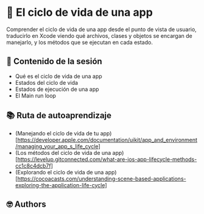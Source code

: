 # 🔄 El ciclo de vida de una app

Comprender el ciclo de vida de una app desde el punto de vista de usuario, traducirlo en Xcode viendo qué archivos, clases y objetos se encargan de manejarlo, y los métodos que se ejecutan en cada estado.



## 💽 Contenido de la sesión

- Qué es el ciclo de vida de una app
- Estados del ciclo de vida
- Estados de ejecución de una app
- El Main run loop

## 📚 Ruta de autoaprendizaje

- (Manejando el ciclo de vida de tu app)[https://developer.apple.com/documentation/uikit/app_and_environment/managing_your_app_s_life_cycle]
- (Los métodos del ciclo de vida de una app)[https://levelup.gitconnected.com/what-are-ios-app-lifecycle-methods-cc1c8c4dcb7f]
- (Explorando el ciclo de vida de una app)[https://cocoacasts.com/understanding-scene-based-applications-exploring-the-application-life-cycle]

## 🤓 Authors
